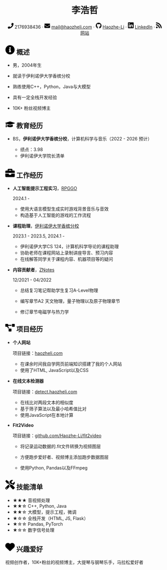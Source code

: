  <center>
     <h1>李浩哲</h1>
     <div>
         <span>
             <img src="assets/phone-solid.svg" width="18px">
             2176938436
         </span>
         ·
         <span>
             <img src="assets/envelope-solid.svg" width="18px">
             <a href="mailto:mail@haozheli.cmo">mail@haozheli.com</a>
         </span>
         ·
         <span>
             <img src="assets/github-brands.svg" width="18px">
             <a href="https://github.com/Haozhe-Li">Haozhe-Li</a>
         </span>
         ·
         <span>
             <img src="assets/linkedin.svg" width="18px">
             <a href="https://www.linkedin.com/in/haozheli/">LinkedIn</a>
         </span>
         ·
         <span>
             <img src="assets/rss-solid.svg" width="18px">
             <a href="https://www.haozheli.com">网站</a>
         </span>
     </div>
 </center>

 ## <img src="assets/info-circle-solid.svg" width="30px"> 概述

 - 男，2004年生

 - 就读于伊利诺伊大学香槟分校

 - 熟练使用C++，Python，Java与大模型

 - 具有一定全栈开发经验

 - 10K+ 粉丝视频博主

   

## <img src="assets/graduation-cap-solid.svg" width="30px"> 教育经历

- BS，**伊利诺伊大学香槟分校**，计算机科学与音乐（2022 - 2026 预计）

  - 绩点：3.98
  - 伊利诺伊大学院长清单

  

## <img src="assets/briefcase-solid.svg" width="30px"> 工作经历

- **人工智能提示工程实习**，[RPGGO](https://rpggo.ai)

  2024.1 -

  - 使用大语言模型生成实时游戏背景音乐与音效
  - 构造基于人工智能的游戏的工作流程

- **课程助理**，[伊利诺伊大学香槟分校](https://illinois.edu)

   2023.1 - 2023.5, 2024.1 -
   
   - 伊利诺伊大学CS 124，计算机科学导论的课程助理
   - 协助老师在课程网站上录制讲座导言、预习内容
   - 在线解答同学关于课程内容、机器项目等的疑问

- **内容贡献者**，[ZNotes](https://znotes.org)

  12/2021 - 04/2022

  - 总结复习笔记帮助学生复习A-Level物理

  - 编写章节A2 天文物理，量子物理以及原子物理章节

  - 修订章节电磁学与热力学

    

## <img src="assets/project-diagram-solid.svg" width="30px"> 项目经历

- **个人网站**

  项目链接：[haozheli.com](https://www.haozheli.com)

  - 在课余时间我自学网页前端知识搭建了我的个人网站
  - 使用了HTML, JavaScript以及CSS

- **在线文本检测器**

  项目链接：[detect.haozheli.com](http://detect.haozheli.com)

  - 在线比对两段文本的相似度
  - 基于筛子算法以及最小哈希值比对
  - 使用JavaScript在本地计算

- **Fit2Video**

  项目链接：[github.com/Haozhe-Li/fit2video](http://github.com/Haozhe-Li/fit2video)
  
  - 将记录运动数据的.fit文件转换为视频图层
  
  - 方便跑步爱好者、视频博主添加跑步数据图层
  
  - 使用Python, Pandas以及FFmpeg
  
    

## <img src="assets/tools-solid.svg" width="30px"> 技能清单

- ★★★ 音视频处理
- ★★☆ C++, Python, Java
- ★★☆ 大模型，提示工程，微调
- ★☆☆ 全栈开发（HTML, JS, Flask）
- ★☆☆ Pandas, PyTorch
- ★☆☆ 数字信号处理



##  <img src="assets/heart-solid.svg" width="30px"> 兴趣爱好

视频创作者，10K+粉丝的视频博主，大提琴与钢琴乐手，马拉松爱好者